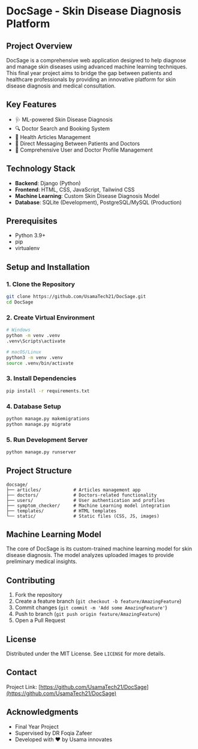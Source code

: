 # DocSage - Skin Disease Diagnosis Platform

## Project Overview

DocSage is a comprehensive web application designed to help diagnose and manage skin diseases using advanced machine learning techniques. This final year project aims to bridge the gap between patients and healthcare professionals by providing an innovative platform for skin disease diagnosis and medical consultation.

## Key Features

- 🩺 ML-powered Skin Disease Diagnosis
- 🔍 Doctor Search and Booking System
- 📝 Health Articles Management
- 💬 Direct Messaging Between Patients and Doctors
- 👤 Comprehensive User and Doctor Profile Management

## Technology Stack

- **Backend**: Django (Python)
- **Frontend**: HTML, CSS, JavaScript, Tailwind CSS
- **Machine Learning**: Custom Skin Disease Diagnosis Model
- **Database**: SQLite (Development), PostgreSQL/MySQL (Production)

## Prerequisites

- Python 3.9+
- pip
- virtualenv

## Setup and Installation

### 1. Clone the Repository
```bash
git clone https://github.com/UsamaTech21/DocSage.git
cd DocSage
```

### 2. Create Virtual Environment
```bash
# Windows
python -m venv .venv
.venv\Scripts\activate

# macOS/Linux
python3 -m venv .venv
source .venv/bin/activate
```

### 3. Install Dependencies
```bash
pip install -r requirements.txt
```

### 4. Database Setup
```bash
python manage.py makemigrations
python manage.py migrate
```

### 5. Run Development Server
```bash
python manage.py runserver
```

## Project Structure
```
docsage/
├── articles/            # Articles management app
├── doctors/             # Doctors-related functionality
├── users/               # User authentication and profiles
├── symptom_checker/     # Machine Learning model integration
├── templates/           # HTML templates
└── static/              # Static files (CSS, JS, images)
```

## Machine Learning Model

The core of DocSage is its custom-trained machine learning model for skin disease diagnosis. The model analyzes uploaded images to provide preliminary medical insights.

## Contributing

1. Fork the repository
2. Create a feature branch (`git checkout -b feature/AmazingFeature`)
3. Commit changes (`git commit -m 'Add some AmazingFeature'`)
4. Push to branch (`git push origin feature/AmazingFeature`)
5. Open a Pull Request

## License

Distributed under the MIT License. See `LICENSE` for more details.

## Contact

Project Link: [https://github.com/UsamaTech21/DocSage](https://github.com/UsamaTech21/DocSage)

## Acknowledgments

- Final Year Project
- Supervised by DR Foqia Zafeer
- Developed with ❤️ by Usama innovates
